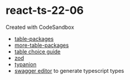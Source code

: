 # react-ts-22-06
Created with CodeSandbox

- [table-packages](https://www.inapps.net/top-10-react-table-libraries/)
- [more-table-packages](https://ui-lib.com/blog/reactjs-table-libraries/)
- [table choice guide](https://flatlogic.com/blog/react-table-guide-and-best-react-table-examples/)
- [zod](https://github.com/colinhacks/zod)
- [typanion](https://mael.dev/typanion/)
- [swagger editor](https://editor.swagger.io/#/) to generate typescript types
